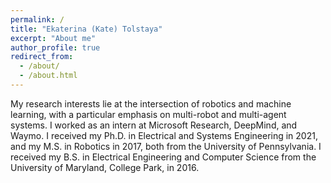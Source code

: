 ```yaml
---
permalink: /
title: "Ekaterina (Kate) Tolstaya"
excerpt: "About me"
author_profile: true
redirect_from: 
  - /about/
  - /about.html
---
```


My research interests lie at the intersection of robotics and machine learning, with a particular emphasis on multi-robot and multi-agent systems. I worked as an intern at Microsoft Research, DeepMind, and Waymo. I received my Ph.D. in Electrical and Systems Engineering in 2021, and my M.S. in Robotics in 2017, both from the University of Pennsylvania. I received my B.S. in Electrical Engineering and Computer Science from the University of Maryland, College Park, in 2016.

